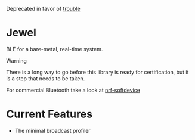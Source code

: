 Deprecated in favor of [trouble](https://github.com/embassy-rs/trouble/)
# Jewel
BLE for a bare-metal, real-time system.

> [!WARNING]
> There is a long way to go before this library is ready for certification, but it is a step that needs to be taken.
>
> For commercial Bluetooth take a look at [nrf-softdevice](https://github.com/embassy-rs/nrf-softdevice)

# Current Features
- The minimal broadcast profiler

